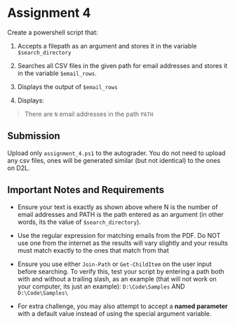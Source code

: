 # Assignment 4 

Create a powershell script that: 

1. Accepts a filepath as an argument and stores it in the variable `$search_directory`
1. Searches all CSV files in the given path for email addresses and stores it in the variable `$email_rows`. 
1. Displays the output of `$email_rows`

1. Displays: 
> There are `N` email addresses in the path `PATH`

## Submission

Upload only `assignment_4.ps1` to the autograder. 
You do not need to upload any csv files, ones will be generated similar (but not identical) to the ones on D2L.

## Important Notes and Requirements

* Ensure your text is exactly as shown above where N is the number of email addresses and PATH is the path entered as an argument (in other words, its the value of `$search_directory`). 

* Use the regular expression for matching emails from the PDF.  Do NOT use one from the internet as the results will vary slightly and your results must match exactly to the ones that match from that 

* Ensure you use either `Join-Path` or `Get-ChildItem` on the user input before searching.  To verify this, test your script by entering a path both with and without a trailing slash, as an example (that will not work on your computer, its just an example): `D:\Code\Samples` AND `D:\Code\Samples\`

* For extra challenge, you may also attempt to accept a **named parameter** with a default value instead of using the special argument variable.